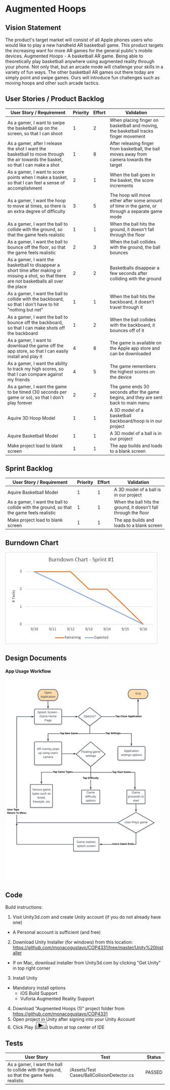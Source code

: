 # Augmented Hoops

## Vision Statement

The product's target market will consist of all Apple phones users who would like to play a new handheld AR basketball game. This product targets the increasing want for more AR games for the general public's mobile devices. Augmented Hoops - A basketball AR game. Being able to theoretically play basketball anywhere using augmented reality through your phone. Not only that, but an arcade mode will challenge your skills in a variety of fun ways. The other basketball AR games out there today are simply point and swipe games. Ours will introduce fun challenges such as moving hoops and other such arcade tactics.

## User Stories / Product Backlog

User Story / Requirement | Priority | Effort | Validation
--- | --- | --- | ---
As a gamer, I want to swipe the basketball up on the screen, so that I can shoot | 1 | 2 | When placing finger on basketball and moving, the basketball tracks finger movement
As a gamer, after I release the shot I want the basketball to move through the air towards the basket, so that I can make a shot | 1 | 8 | After releasing finger from basketball, the ball moves away from camera towards the target 
As a gamer, I want to score points when I make a basket, so that I can feel a sense of accomplishment | 2 | 1 | When the ball goes in the basket, the score increments
As a gamer, I want the hoop to move at times, so there is an extra degree of difficulty | 3 | 5 | The hoop will move either after some amount of time in the game, or through a separate game mode
As a gamer, I want the ball to collide with the ground, so that the game feels realistic | 1 | 1 | When the ball hits the ground, it doesn't fall through the floor
As a gamer, I want the ball to bounce off the floor, so that the game feels realistic | 2 | 3 | When the ball collides with the ground, the ball bounces
As a gamer, I want the basketball to disappear a short time after making or missing a shot, so that there are not basketballs all over the place | 2 | 2 | Basketballs disappear a few seconds after colliding with the ground
As a gamer, I want the ball to collide with the backboard, so that I don't have to hit "nothing but net" | 1 | 1 | When the ball hits the backboard, it doesn't travel through it
As a gamer, I want the ball to bounce off the backboard, so that I can make shots off the backboard | 1 | 2 | When the ball collides with the backboard, it bounces off of it
As a gamer, I want to download the game off the app store, so that I can easily install and play it | 4 | 8 | The game is available on the Apple app store and can be downloaded
As a gamer, I want the ability to track my high scores, so that I can compare against my friends | 4 | 5 | The game remembers the highest scores on the device
As a gamer, I want the game to be timed (30 seconds per game or so), so that I don't play forever | 2 | 2 | The game ends 30 seconds after the game begins, and they are sent back to main menu
Aquire 3D Hoop Model | 1 | 1 | A 3D model of a basketball backboard/hoop is in our project
Aquire Basketball Model | 1 | 1 | A 3D model of a ball is in our project
Make project load to blank screen | 1 | 1 | The app builds and loads to a blank screen

## Sprint Backlog

User Story / Requirement | Priority | Effort | Validation
--- | --- | --- | ---
Aquire Basketball Model | 1 | 1 | A 3D model of a ball is in our project
As a gamer, I want the ball to collide with the ground, so that the game feels realistic | 1 | 1 | When the ball hits the ground, it doesn't fall through the floor
Make project load to blank screen | 1 | 1 | The app builds and loads to a blank screen

## Burndown Chart

![alt-text](/Sprint_1/images/BurndownSprint1.png "Burndown Chart")

## Design Documents

#### App Usage Workflow

![alt-text](/Sprint_1/images/Augmented_Hoops_UML.png "App Usage Diagram")

## Code

Build instructions:
1. Visit Unity3d.com and create Unity account (if you do not already have one)
  * A Personal account is sufficient (and free)
2. Download Unity Installer (for windows) from this location: https://github.com/monacogustavo/COP4331/tree/master/Unity%20Installer
  * If on Mac, download installer from Unity3d.com by clicking "Get Unity" in top right corner
3. Install Unity
  * Mandatory install options
    * iOS Build Support
    * Vuforia Augmented Reality Support
4. Download "Augmented Hoops (1)" project folder from https://github.com/monacogustavo/COP4331
7. Open project in Unity after signing into your Unity Account
8. Click Play (![alt-text](/Sprint_1/images/PlayButton.png "Play Button")) button at top center of IDE

## Tests

User Story | Test | Status
--- | --- | ---
As a gamer, I want the ball to collide with the ground, so that the game feels realistic | /Assets/Test Cases/BallCollisionDetector.cs | PASSED

